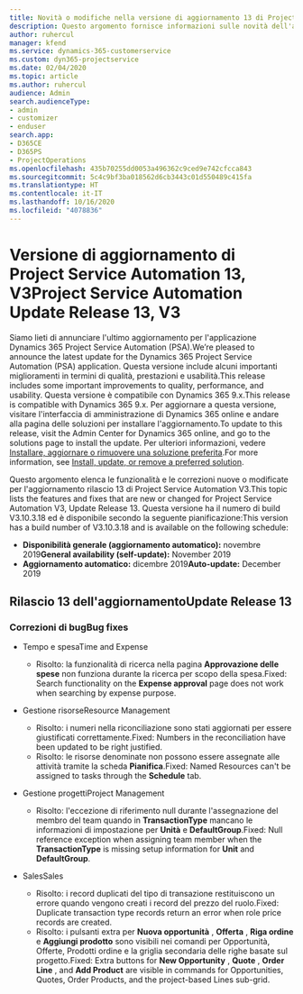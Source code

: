 ```yaml
---
title: Novità o modifiche nella versione di aggiornamento 13 di Project Service Automation V3
description: Questo argomento fornisce informazioni sulle novità dell'aggiornamento rilascio 13 di Project Service Automation V3.
author: ruhercul
manager: kfend
ms.service: dynamics-365-customerservice
ms.custom: dyn365-projectservice
ms.date: 02/04/2020
ms.topic: article
ms.author: ruhercul
audience: Admin
search.audienceType:
- admin
- customizer
- enduser
search.app:
- D365CE
- D365PS
- ProjectOperations
ms.openlocfilehash: 435b70255dd0053a496362c9ced9e742cfcca843
ms.sourcegitcommit: 5c4c9bf3ba018562d6cb3443c01d550489c415fa
ms.translationtype: HT
ms.contentlocale: it-IT
ms.lasthandoff: 10/16/2020
ms.locfileid: "4078836"
---
```

# <a name="project-service-automation-update-release-13-v3"></a><span data-ttu-id="c25f0-103">Versione di aggiornamento di Project Service Automation 13, V3</span><span class="sxs-lookup"><span data-stu-id="c25f0-103">Project Service Automation Update Release 13, V3</span></span>
<span data-ttu-id="c25f0-104">Siamo lieti di annunciare l'ultimo aggiornamento per l'applicazione Dynamics 365 Project Service Automation (PSA).</span><span class="sxs-lookup"><span data-stu-id="c25f0-104">We’re pleased to announce the latest update for the Dynamics 365 Project Service Automation (PSA) application.</span></span> <span data-ttu-id="c25f0-105">Questa versione include alcuni importanti miglioramenti in termini di qualità, prestazioni e usabilità.</span><span class="sxs-lookup"><span data-stu-id="c25f0-105">This release includes some important improvements to quality, performance, and usability.</span></span> <span data-ttu-id="c25f0-106">Questa versione è compatibile con Dynamics 365 9.x.</span><span class="sxs-lookup"><span data-stu-id="c25f0-106">This release is compatible with Dynamics 365 9.x.</span></span> <span data-ttu-id="c25f0-107">Per aggiornare a questa versione, visitare l'interfaccia di amministrazione di Dynamics 365 online e andare alla pagina delle soluzioni per installare l'aggiornamento.</span><span class="sxs-lookup"><span data-stu-id="c25f0-107">To update to this release, visit the Admin Center for Dynamics 365 online, and go to the solutions page to install the update.</span></span> <span data-ttu-id="c25f0-108">Per ulteriori informazioni, vedere [Installare, aggiornare o rimuovere una soluzione preferita](https://docs.microsoft.com/power-platform/admin/install-remove-preferred-solution).</span><span class="sxs-lookup"><span data-stu-id="c25f0-108">For more information, see [Install, update, or remove a preferred solution](https://docs.microsoft.com/power-platform/admin/install-remove-preferred-solution).</span></span>

<span data-ttu-id="c25f0-109">Questo argomento elenca le funzionalità e le correzioni nuove o modificate per l'aggiornamento rilascio 13 di Project Service Automation V3.</span><span class="sxs-lookup"><span data-stu-id="c25f0-109">This topic lists the features and fixes that are new or changed for Project Service Automation V3, Update Release 13.</span></span> <span data-ttu-id="c25f0-110">Questa versione ha il numero di build V3.10.3.18 ed è disponibile secondo la seguente pianificazione:</span><span class="sxs-lookup"><span data-stu-id="c25f0-110">This version has a build number of V3.10.3.18 and is available on the following schedule:</span></span>

- <span data-ttu-id="c25f0-111">**Disponibilità generale (aggiornamento automatico):** novembre 2019</span><span class="sxs-lookup"><span data-stu-id="c25f0-111">**General availability (self-update):** November 2019</span></span>
- <span data-ttu-id="c25f0-112">**Aggiornamento automatico:** dicembre 2019</span><span class="sxs-lookup"><span data-stu-id="c25f0-112">**Auto-update:** December 2019</span></span>


## <a name="update-release-13"></a><span data-ttu-id="c25f0-113">Rilascio 13 dell'aggiornamento</span><span class="sxs-lookup"><span data-stu-id="c25f0-113">Update Release 13</span></span> 

### <a name="bug-fixes"></a><span data-ttu-id="c25f0-114">Correzioni di bug</span><span class="sxs-lookup"><span data-stu-id="c25f0-114">Bug fixes</span></span>

- <span data-ttu-id="c25f0-115">Tempo e spesa</span><span class="sxs-lookup"><span data-stu-id="c25f0-115">Time and Expense</span></span>

     - <span data-ttu-id="c25f0-116">Risolto: la funzionalità di ricerca nella pagina **Approvazione delle spese** non funziona durante la ricerca per scopo della spesa.</span><span class="sxs-lookup"><span data-stu-id="c25f0-116">Fixed: Search functionality on the **Expense approval** page does not work when searching by expense purpose.</span></span>

- <span data-ttu-id="c25f0-117">Gestione risorse</span><span class="sxs-lookup"><span data-stu-id="c25f0-117">Resource Management</span></span>

     - <span data-ttu-id="c25f0-118">Risolto: i numeri nella riconciliazione sono stati aggiornati per essere giustificati correttamente.</span><span class="sxs-lookup"><span data-stu-id="c25f0-118">Fixed: Numbers in the reconciliation have been updated to be right justified.</span></span>
     - <span data-ttu-id="c25f0-119">Risolto: le risorse denominate non possono essere assegnate alle attività tramite la scheda **Pianifica**.</span><span class="sxs-lookup"><span data-stu-id="c25f0-119">Fixed: Named Resources can't be assigned to tasks through the **Schedule** tab.</span></span>

- <span data-ttu-id="c25f0-120">Gestione progetti</span><span class="sxs-lookup"><span data-stu-id="c25f0-120">Project Management</span></span>

     - <span data-ttu-id="c25f0-121">Risolto: l'eccezione di riferimento null durante l'assegnazione del membro del team quando in **TransactionType** mancano le informazioni di impostazione per **Unità** e **DefaultGroup**.</span><span class="sxs-lookup"><span data-stu-id="c25f0-121">Fixed: Null reference exception when assigning team member when the **TransactionType** is missing setup information for **Unit** and **DefaultGroup**.</span></span>

- <span data-ttu-id="c25f0-122">Sales</span><span class="sxs-lookup"><span data-stu-id="c25f0-122">Sales</span></span>

     - <span data-ttu-id="c25f0-123">Risolto: i record duplicati del tipo di transazione restituiscono un errore quando vengono creati i record del prezzo del ruolo.</span><span class="sxs-lookup"><span data-stu-id="c25f0-123">Fixed: Duplicate transaction type records return an error when role price records are created.</span></span>
     - <span data-ttu-id="c25f0-124">Risolto: i pulsanti extra per **Nuova opportunità** , **Offerta** , **Riga ordine** e **Aggiungi prodotto** sono visibili nei comandi per Opportunità, Offerte, Prodotti ordine e la griglia secondaria delle righe basate sul progetto.</span><span class="sxs-lookup"><span data-stu-id="c25f0-124">Fixed: Extra buttons for **New Opportunity** , **Quote** , **Order Line** , and **Add Product** are visible in commands for Opportunities, Quotes, Order Products, and the project-based Lines sub-grid.</span></span>


